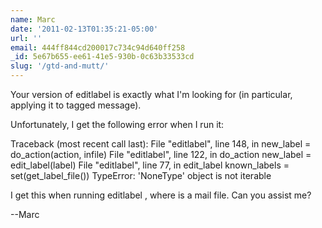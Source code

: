 ```yaml
---
name: Marc
date: '2011-02-13T01:35:21-05:00'
url: ''
email: 444ff844cd200017c734c94d640ff258
_id: 5e67b655-ee61-41e5-930b-0c63b33533cd
slug: '/gtd-and-mutt/'
---
```


Your version of editlabel is exactly what I'm looking for (in particular,
applying it to tagged message).

Unfortunately, I get the following error when I run it:

Traceback (most recent call last): File "editlabel", line 148, in new_label =
do_action(action, infile) File "editlabel", line 122, in do_action new_label =
edit_label(label) File "editlabel", line 77, in edit_label known_labels =
set(get_label_file()) TypeError: 'NoneType' object is not iterable

I get this when running editlabel , where is a mail file. Can you assist me?

--Marc

